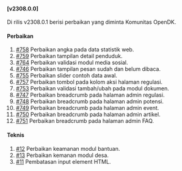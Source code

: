 #### [v2308.0.0]

Di rilis v2308.0.1 berisi perbaikan yang diminta Komunitas OpenDK.

#### Perbaikan

1. [#758](https://github.com/OpenSID/OpenDK/issues/758) Perbaikan angka pada data statistik web.
2. [#759](https://github.com/OpenSID/OpenDK/issues/759) Perbaikan tampilan detail penduduk.
3. [#764](https://github.com/OpenSID/OpenDK/issues/764) Perbaikan validasi modul media sosial.
4. [#746](https://github.com/OpenSID/OpenDK/issues/746) Perbaikan tampilan pesan sudah dan belum dibaca.
5. [#755](https://github.com/OpenSID/OpenDK/issues/755) Perbaikan slider contoh data awal.
6. [#757](https://github.com/OpenSID/OpenDK/issues/757) Perbaikan tombol pada kolom aksi halaman regulasi.
7. [#753](https://github.com/OpenSID/OpenDK/issues/753) Perbaikan validasi tambah/ubah pada modul dokumen.
8. [#747](https://github.com/OpenSID/OpenDK/issues/747) Perbaikan breadcrumb pada halaman admin regulasi.
9. [#748](https://github.com/OpenSID/OpenDK/issues/748) Perbaikan breadcrumb pada halaman admin potensi.
10. [#749](https://github.com/OpenSID/OpenDK/issues/749) Perbaikan breadcrumb pada halaman admin event.
11. [#750](https://github.com/OpenSID/OpenDK/issues/750) Perbaikan breadcrumb pada halaman admin artikel.
12. [#751](https://github.com/OpenSID/OpenDK/issues/751) Perbaikan breadcrumb pada halaman admin FAQ.

#### Teknis
1. [#12](https://github.com/OpenSID/wiki-keamanan/issues/12) Perbaikan keamanan modul bantuan.
2. [#13](https://github.com/OpenSID/wiki-keamanan/issues/13) Perbaikan kemanan modul desa.
3. [#11](https://github.com/OpenSID/wiki-keamanan/issues/11) Pembatasan input element HTML.
